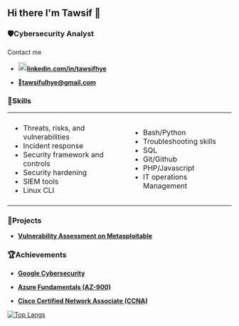 


 <h2> Hi there I'm Tawsif 👋 </h2>

 <h3>🛡️Cybersecurity Analyst</h3>

<p>Contact me</p>

<b>

- <img src="https://img.icons8.com/?size=100&id=13930&format=png&color=000000" width="20" height="20"><a href="linkedin.com/in/tawsifhye">linkedin.com/in/tawsifhye</a> 

</b>



<b>

- 📩tawsifulhye@gmail.com

</b>

<h3>🧰Skills</h3>          

<table style="border: none;">
  <tr>
    <td style="border: none; padding: 8px;">
        <ul>
            <li>Threats, risks, and vulnerabilities </li>  
            <li>Incident response </li>  
            <li>Security framework and controls</li> 
            <li>Security hardening</li> 
            <li>SIEM tools</li> 
            <li>Linux CLI</li> 
        </ul>
    </td>
    <td style="border: none; padding: 8px;">
        <ul>
            <li>Bash/Python</li>  
            <li>Troubleshooting skills </li>  
            <li>SQL</li>
            <li>Git/Github</li>
            <li>PHP/Javascript</li>
            <li>IT operations Management</li>
        </ul>
    </td>
  </tr>
</table>

<h3>📝Projects</h3>

<b>

- [Vulnerability Assessment on Metasploitable](https://github.com/tawsifhye/Vulnerability_Assessment_Metasploitable) 

</b>

<b>


</b>
<h3>🏆Achievements</h3>

<b>

- [Google Cybersecurity](https://www.coursera.org/account/accomplishments/specialization/HPCGAR04IW0Y) 

</b>

<b>

- [Azure Fundamentals (AZ-900)](https://learn.microsoft.com/api/credentials/share/en-us/MohammadTawsifUlHyeChowdhury-9540/6387972EC17D4612?sharingId=68B4B57714DC9789) 

</b>


<b>

- [Cisco Certified Network Associate (CCNA)](https://www.youracclaim.com/badges/17f69f52-d7ec-4cef-ae6a-557fe6a07d94/linked_in_profile) 

</b>

[![Top Langs](https://github-readme-stats.vercel.app/api/top-langs/?username=tawsifhye&show_icons=true&theme=radical&layout=compact)](https://github.com/anuraghazra/github-readme-stats)

<!-- ![Profile Views](https://komarev.com/ghpvc/?username=tawsifhye&style=flat-square) -->

<!-- ![Github Status](https://github-readme-stats.vercel.app/api?username=tawsifhye&show_icons=true&theme=radical) -->